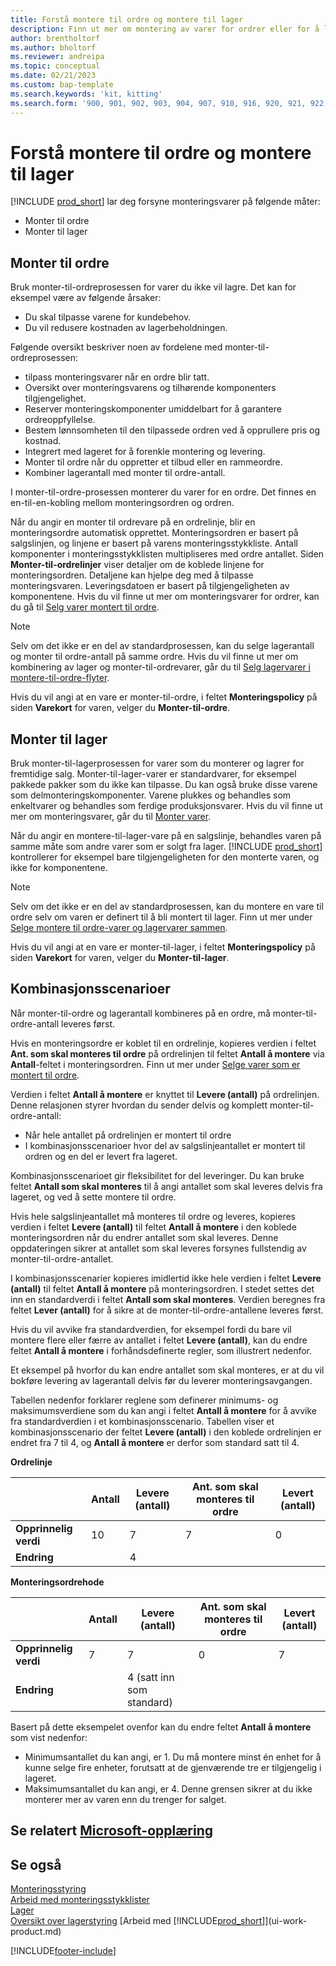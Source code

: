 ```yaml
---
title: Forstå montere til ordre og montere til lager
description: Finn ut mer om montering av varer for ordrer eller for å lagerfør for fremtidige salg.
author: brentholtorf
ms.author: bholtorf
ms.reviewer: andreipa
ms.topic: conceptual
ms.date: 02/21/2023
ms.custom: bap-template
ms.search.keywords: 'kit, kitting'
ms.search.form: '900, 901, 902, 903, 904, 907, 910, 916, 920, 921, 922, 923, 940, 941, 942, 930, 931, 932, 914, 915, 905'
---
```

# <a name="understanding-assemble-to-order-and-assemble-to-stock"></a><a name="understanding-assemble-to-order-and-assemble-to-stock"></a><a name="understanding-assemble-to-order-and-assemble-to-stock"></a>Forstå montere til ordre og montere til lager

[!INCLUDE [prod_short](includes/prod_short.md)] lar deg forsyne monteringsvarer på følgende måter:

* Monter til ordre  
* Monter til lager  

## <a name="assemble-to-order"></a><a name="assemble-to-order"></a><a name="assemble-to-order"></a>Monter til ordre

Bruk monter-til-ordreprosessen for varer du ikke vil lagre. Det kan for eksempel være av følgende årsaker:

* Du skal tilpasse varene for kundebehov.
* Du vil redusere kostnaden av lagerbeholdningen.

Følgende oversikt beskriver noen av fordelene med monter-til-ordreprosessen:  

* tilpass monteringsvarer når en ordre blir tatt.  
* Oversikt over monteringsvarens og tilhørende komponenters tilgjengelighet.  
* Reserver monteringskomponenter umiddelbart for å garantere ordreoppfyllelse.  
* Bestem lønnsomheten til den tilpassede ordren ved å opprullere pris og kostnad.  
* Integrert med lageret for å forenkle montering og levering.  
* Monter til ordre når du oppretter et tilbud eller en rammeordre.  
* Kombiner lagerantall med monter til ordre-antall.  

I monter-til-ordre-prosessen monterer du varer for en ordre. Det finnes en en-til-en-kobling mellom monteringsordren og ordren.  

Når du angir en monter til ordrevare på en ordrelinje, blir en monteringsordre automatisk opprettet. Monteringsordren er basert på salgslinjen, og linjene er basert på varens monteringsstykkliste. Antall komponenter i monteringsstykklisten multipliseres med ordre antallet. Siden **Monter-til-ordrelinjer** viser detaljer om de koblede linjene for monteringsordren. Detaljene kan hjelpe deg med å tilpasse monteringsvaren. Leveringsdatoen er basert på tilgjengeligheten av komponentene. Hvis du vil finne ut mer om monteringsvarer for ordrer, kan du gå til [Selg varer montert til ordre](assembly-how-to-sell-items-assembled-to-order.md).  

> [!NOTE]  
> Selv om det ikke er en del av standardprosessen, kan du selge lagerantall og monter til ordre-antall på samme ordre. Hvis du vil finne ut mer om kombinering av lager og monter-til-ordrevarer, går du til [Selg lagervarer i montere-til-ordre-flyter](assembly-how-to-sell-inventory-items-in-assemble-to-order-flows.md).  

Hvis du vil angi at en vare er monter-til-ordre, i feltet **Monteringspolicy** på siden **Varekort** for varen, velger du **Monter-til-ordre**.  

## <a name="assemble-to-stock"></a><a name="assemble-to-stock"></a><a name="assemble-to-stock"></a>Monter til lager

Bruk monter-til-lagerprosessen for varer som du monterer og lagrer for fremtidige salg. Monter-til-lager-varer er standardvarer, for eksempel pakkede pakker som du ikke kan tilpasse. Du kan også bruke disse varene som delmonteringskomponenter. Varene plukkes og behandles som enkeltvarer og behandles som ferdige produksjonsvarer. Hvis du vil finne ut mer om monteringsvarer, går du til [Monter varer](assembly-how-to-assemble-items.md).  

Når du angir en montere-til-lager-vare på en salgslinje, behandles varen på samme måte som andre varer som er solgt fra lager. [!INCLUDE [prod_short](includes/prod_short.md)] kontrollerer for eksempel bare tilgjengeligheten for den monterte varen, og ikke for komponentene.  

> [!NOTE]  
> Selv om det ikke er en del av standardprosessen, kan du montere en vare til ordre selv om varen er definert til å bli montert til lager. Finn ut mer under [Selge montere til ordre-varer og lagervarer sammen](assembly-how-to-sell-assemble-to-order-items-and-inventory-items-together.md).  

Hvis du vil angi at en vare er monter-til-lager, i feltet **Monteringspolicy** på siden **Varekort** for varen, velger du **Monter-til-lager**.  

## <a name="combination-scenarios"></a><a name="combination-scenarios"></a><a name="combination-scenarios"></a>Kombinasjonsscenarioer

Når monter-til-ordre og lagerantall kombineres på en ordre, må monter-til-ordre-antall leveres først.  

Hvis en monteringsordre er koblet til en ordrelinje, kopieres verdien i feltet **Ant. som skal monteres til ordre** på ordrelinjen til feltet **Antall å montere** via **Antall**-feltet i monteringsordren. Finn ut mer under [Selge varer som er montert til ordre](assembly-how-to-sell-items-assembled-to-order.md).  

Verdien i feltet **Antall å montere** er knyttet til **Levere (antall)** på ordrelinjen. Denne relasjonen styrer hvordan du sender delvis og komplett monter-til-ordre-antall:

* Når hele antallet på ordrelinjen er montert til ordre
* I kombinasjonsscenarioer hvor del av salgslinjeantallet er montert til ordren og en del er levert fra lageret.

Kombinasjonsscenarioet gir fleksibilitet for del leveringer. Du kan bruke feltet **Antall som skal monteres** til å angi antallet som skal leveres delvis fra lageret, og ved å sette montere til ordre.  

Hvis hele salgslinjeantallet må monteres til ordre og leveres, kopieres verdien i feltet **Levere (antall)** til feltet **Antall å montere** i den koblede monteringsordren når du endrer antallet som skal leveres. Denne oppdateringen sikrer at antallet som skal leveres forsynes fullstendig av monter-til-ordre-antallet.  

I kombinasjonsscenarier kopieres imidlertid ikke hele verdien i feltet **Levere (antall)** til feltet **Antall å montere** på monteringsordren. I stedet settes det inn en standardverdi i feltet **Antall som skal monteres**. Verdien beregnes fra feltet **Lever (antall)** for å sikre at de monter-til-ordre-antallene leveres først.

Hvis du vil avvike fra standardverdien, for eksempel fordi du bare vil montere flere eller færre av antallet i feltet **Levere (antall)**, kan du endre feltet **Antall å montere** i forhåndsdefinerte regler, som illustrert nedenfor.  

Et eksempel på hvorfor du kan endre antallet som skal monteres, er at du vil bokføre levering av lagerantall delvis før du leverer monteringsavgangen.  

Tabellen nedenfor forklarer reglene som definerer minimums- og maksimumsverdiene som du kan angi i feltet **Antall å montere** for å avvike fra standardverdien i et kombinasjonsscenario. Tabellen viser et kombinasjonsscenario der feltet **Levere (antall)** i den koblede ordrelinjen er endret fra 7 til 4, og **Antall å montere** er derfor som standard satt til 4.  

**Ordrelinje**

|                | **Antall** | **Levere (antall)** | **Ant. som skal monteres til ordre** | **Levert (antall)** |
|----------------|--------------|------------------|-------------------------------|----------------------|
|**Opprinnelig verdi**| 10          | 7                | 7                             | 0                    |
|**Endring**      |              | 4                |                               |                      |

**Monteringsordrehode**

|                | **Antall** | **Levere (antall)** | **Ant. som skal monteres til ordre** | **Levert (antall)** |
|----------------|--------------|------------------|-------------------------------|----------------------|
|**Opprinnelig verdi**| 7           | 7                | 0                             | 7                    |
|**Endring**      |              | 4 (satt inn som standard)|                         |                      |

Basert på dette eksempelet ovenfor kan du endre feltet **Antall å montere** som vist nedenfor:  

* Minimumsantallet du kan angi, er 1. Du må montere minst én enhet for å kunne selge fire enheter, forutsatt at de gjenværende tre er tilgjengelig i lageret.  
* Maksimumsantallet du kan angi, er 4. Denne grensen sikrer at du ikke monterer mer av varen enn du trenger for salget.  

## <a name="see-related-microsoft-training"></a><a name="see-related-microsoft-training"></a><a name="see-related-microsoft-training"></a>Se relatert [Microsoft-opplæring](/training/paths/assemble-items-dynamics-365-business-central/)

## <a name="see-also"></a><a name="see-also"></a><a name="see-also"></a>Se også

[Monteringsstyring](assembly-assemble-items.md)  
[Arbeid med monteringsstykklister](assembly-how-work-assembly-boms.md)  
[Lager](inventory-manage-inventory.md)  
[Oversikt over lagerstyring](design-details-warehouse-management.md)
[Arbeid med [!INCLUDE[prod_short](includes/prod_short.md)]](ui-work-product.md)

[!INCLUDE[footer-include](includes/footer-banner.md)]
